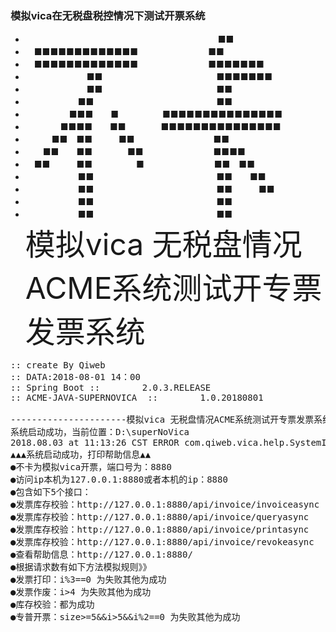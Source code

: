 ### 模拟vica在无税盘税控情况下测试开票系统
* 　　　　　　　　　　　　　　　　　　　　　　■■　　　　　　　　
* 　■■■■■■■■■■■■■　　　　　　　　■■　　　　　　　　
* 　■■■■■■■■■■■■■　　　　　　　　■■■■■■■　　　
* 　　　　　　　■■　　　　　　　　　　　　　■■■■■■■　　　
* 　　　　　　　■■　　　　　　　　　　　　　■■　　　　　　　　
* 　　　　　　■■　　　　　　　　　　　　　　■■　　　　　　　　
* 　　　　　■■■　　■　　　　　■■■■■■■■■■■■■■■　
* 　　　　■■■■　　■■　　　　■■■■■■■■■■■■■■■　
* 　　　■■　■■　　　■■　　　　　　　　　■■　　　　　　　　
* 　　■■　　■■　　　　■■　　　　　　　　■■■■　　　　　　
* 　■■　　　■■　　　　　■　　　　　　　　■■　■■　　　　　
* 　　　　　　■■　　　　　　　　　　　　　　■■　　■■　　　　
* 　　　　　　■■　　　　　　　　　　　　　　■■　　　■■　　　
* 　　　　　　■■　　　　　　　　　　　　　　■■　　　　　　　　
* 　　　　　　■■　　　　　　　　　　　　　　■■　　　　　　　　
　　　　　　　　　　　　　　　　　　　　　　　　　　　　　　　　
<font size=8>模拟vica 无税盘情况ACME系统测试开专票发票系统</font>
 <pre>
:: create By Qiweb
:: DATA:2018-08-01 14：00
:: Spring Boot ::        2.0.3.RELEASE
:: ACME-JAVA-SUPERNOVICA  ::        1.0.20180801

----------------------模拟vica 无税盘情况ACME系统测试开专票发票系统-------------------------------
系统启动成功，当前位置：D:\superNoVica
2018.08.03 at 11:13:26 CST ERROR com.qiweb.vica.help.SystemInitRunner2 run() @37 - This is an error message
▲▲▲系统启动成功，打印帮助信息▲▲
●不卡为模拟vica开票，端口号为：8880
●访问ip本机为127.0.0.1:8880或者本机的ip：8880
●包含如下5个接口：
●发票库存校验：http://127.0.0.1:8880/api/invoice/invoiceasync
●发票库存校验：http://127.0.0.1:8880/api/invoice/queryasync
●发票库存校验：http://127.0.0.1:8880/api/invoice/printasync
●发票库存校验：http://127.0.0.1:8880/api/invoice/revokeasync
●查看帮助信息：http://127.0.0.1:8880/
●根据请求数有如下方法模拟规则》》
●发票打印：i%3==0 为失败其他为成功 
●发票作废：i>4 为失败其他为成功 
●库存校验：都为成功
●专普开票：size>=5&&i>5&&i%2==0 为失败其他为成功
 </pre>